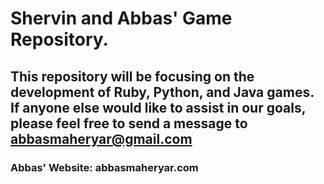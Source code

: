 # Shervin and Abbas' Game Repository.

## This repository will be focusing on the development of Ruby, Python, and Java games. If anyone else would like to assist in our goals, please feel free to send a message to abbasmaheryar@gmail.com

### Abbas' Website: abbasmaheryar.com
